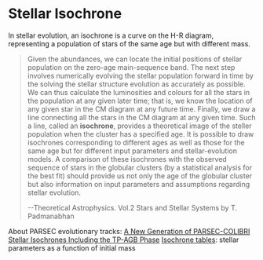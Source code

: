 # Stellar Isochrone
In stellar evolution, an isochrone is a curve on the H-R diagram, representing a population of stars of the same age but with different mass. 

>Given the abundances, we can locate the initial positions of stellar population on the zero-age main-sequence band. The next step involves numerically evolving the stellar population forward in time by the solving the stellar structure evolution as accurately as possible. We can thus calculate the luminosities and colours for all the stars in the population at any given later time; that is, we know the location of any given star in the CM diagram at any future time. Finally, we draw a line connecting all the stars in the CM diagram at any given time. Such a line, called an **isochrone**, provides a theoretical image of the steller population when the cluster has a specified age. It is possible to draw isochrones corresponding to different ages as well as those for the same age but for different input parameters and stellar-evolution models. A comparison of these isochrones with the observed sequence of stars in the globular clusters (by a statistical analysis for the best fit) should provide us not only the age of the globular cluster but also information on input parameters and assumptions regarding stellar evolution.
>
>--Theoretical Astrophysics. Vol.2 Stars and Stellar Systems by T. Padmanabhan


About PARSEC evolutionary tracks: [A New Generation of PARSEC-COLIBRI Stellar Isochrones Including the TP-AGB Phase](https://www.research.unipd.it/bitstream/11577/3214237/6/Marigo_2017_ApJ_835_77.pdf)
[Isochrone tables](http://stev.oapd.inaf.it/cgi-bin/cmd): stellar parameters as a function of initial mass